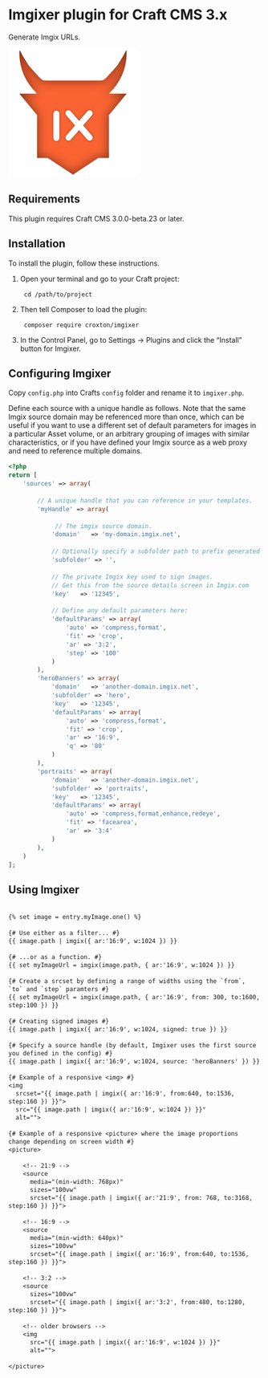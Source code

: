 # Imgixer plugin for Craft CMS 3.x

Generate Imgix URLs.

![Screenshot](resources/img/plugin-logo.png)

## Requirements

This plugin requires Craft CMS 3.0.0-beta.23 or later.

## Installation

To install the plugin, follow these instructions.

1. Open your terminal and go to your Craft project:

        cd /path/to/project

2. Then tell Composer to load the plugin:

        composer require croxton/imgixer

3. In the Control Panel, go to Settings → Plugins and click the “Install” button for Imgixer.


## Configuring Imgixer

Copy `config.php` into Crafts `config` folder and rename it to `imgixer.php`. 

Define each source with a unique handle as follows. Note that the same Imgix source domain may be referenced more than once, which can be useful if you want to use a different set of default parameters for images in a particular Asset volume, or an arbitrary grouping of images with similar characteristics, or if you have defined your Imgix source as a web proxy and need to reference multiple domains.

```php
<?php
return [
    'sources' => array(
        
        // A unique handle that you can reference in your templates.
        'myHandle' => array(

             // The imgix source domain.
            'domain'   => 'my-domain.imgix.net',

            // Optionally specify a subfolder path to prefix generated URLs.
            'subfolder' => '', 
            
            // The private Imgix key used to sign images. 
            // Get this from the source details screen in Imgix.com
            'key'   => '12345',
            
            // Define any default parameters here:
            'defaultParams' => array(
                'auto' => 'compress,format',
                'fit' => 'crop',
                'ar' => '3:2',
                'step' => '100'
            )
        ),
        'heroBanners' => array(
            'domain'   => 'another-domain.imgix.net',
            'subfolder' => 'hero',
            'key'   => '12345',
            'defaultParams' => array(
                'auto' => 'compress,format',
                'fit' => 'crop',
                'ar' => '16:9',
                'q' => '80'
            )
        ),
        'portraits' => array(
            'domain'   => 'another-domain.imgix.net',
            'subfolder' => 'portraits',
            'key'   => '12345',
            'defaultParams' => array(
                'auto' => 'compress,format,enhance,redeye',
                'fit' => 'facearea',
                'ar' => '3:4'
            )
        ),
    )
];
```

## Using Imgixer

```twig

{% set image = entry.myImage.one() %}

{# Use either as a filter... #}
{{ image.path | imgix({ ar:'16:9', w:1024 }) }}

{# ...or as a function. #}
{{ set myImageUrl = imgix(image.path, { ar:'16:9', w:1024 }) }}

{# Create a srcset by defining a range of widths using the `from`, `to` and `step` paramters #}
{{ set myImageUrl = imgix(image.path, { ar:'16:9', from: 300, to:1600, step:100 }) }}

{# Creating signed images #}
{{ image.path | imgix({ ar:'16:9', w:1024, signed: true }) }}

{# Specify a source handle (by default, Imgixer uses the first source you defined in the config) #}
{{ image.path | imgix({ ar:'16:9', w:1024, source: 'heroBanners' }) }}

{# Example of a responsive <img> #}
<img
  srcset="{{ image.path | imgix({ ar:'16:9', from:640, to:1536, step:160 }) }}">
  src="{{ image.path | imgix({ ar:'16:9', w:1024 }) }}"
  alt="">

{# Example of a responsive <picture> where the image proportions change depending on screen width #}
<picture>

    <!-- 21:9 -->
    <source
      media="(min-width: 768px)"
      sizes="100vw"
      srcset="{{ image.path | imgix({ ar:'21:9', from: 768, to:3168, step:160 }) }}">

    <!-- 16:9 -->
    <source
      media="(min-width: 640px)"
      sizes="100vw"
      srcset="{{ image.path | imgix({ ar:'16:9', from:640, to:1536, step:160 }) }}">

    <!-- 3:2 -->
    <source
      sizes="100vw"
      srcset="{{ image.path | imgix({ ar:'3:2', from:480, to:1280, step:160 }) }}">

    <!-- older browsers -->
    <img
      src="{{ image.path | imgix({ ar:'16:9', w:1024 }) }}"
      alt="">

</picture>
```
